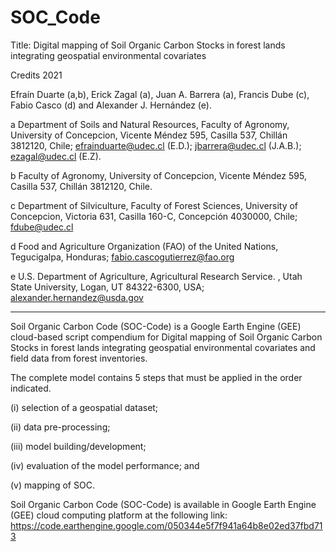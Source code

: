 # SOC_Code

Title: Digital mapping of Soil Organic Carbon Stocks in forest lands integrating geospatial environmental covariates


Credits 2021

Efraín Duarte (a,b), Erick Zagal (a), Juan A. Barrera (a), Francis Dube (c), Fabio Casco (d) and Alexander J. Hernández (e).

a Department of Soils and Natural Resources, Faculty of Agronomy, University of Concepcion, Vicente Méndez 595, Casilla 537, Chillán 3812120, Chile; efrainduarte@udec.cl (E.D.); jbarrera@udec.cl (J.A.B.); ezagal@udec.cl (E.Z).

b Faculty of Agronomy, University of Concepcion, Vicente Méndez 595, Casilla 537, Chillán 3812120, Chile.

c Department of Silviculture, Faculty of Forest Sciences, University of Concepcion, Victoria 631, Casilla 160-C, Concepción 4030000, Chile; fdube@udec.cl

d Food and Agriculture Organization (FAO) of the United Nations, Tegucigalpa, Honduras; fabio.cascogutierrez@fao.org

e U.S. Department of Agriculture, Agricultural Research Service. , Utah State University, Logan, UT 84322-6300, USA; alexander.hernandez@usda.gov

*******************************************************************************************************************************************************************************

Soil Organic Carbon Code (SOC-Code) is a Google Earth Engine (GEE) cloud-based script compendium for Digital mapping of Soil Organic Carbon Stocks in forest lands integrating geospatial environmental covariates and field data from forest inventories.

The complete model contains 5 steps that must be applied in the order indicated.

(i) selection of a geospatial dataset;

(ii) data pre-processing; 

(iii) model building/development; 

(iv) evaluation of the model performance; and 

(v) mapping of SOC.

Soil Organic Carbon Code (SOC-Code) is available in Google Earth Engine (GEE) cloud computing platform at the following link:
https://code.earthengine.google.com/050344e5f7f941a64b8e02ed37fbd713

